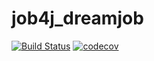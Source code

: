 # job4j_dreamjob
[![Build Status](https://travis-ci.com/AlexanderBanar/job4j_dreamjob.svg?branch=master)](https://travis-ci.com/AlexanderBanar/job4j_dreamjob)
[![codecov](https://codecov.io/gh/AlexanderBanar/job4j_dreamjob/branch/master/graph/badge.svg?token=GE45O296B8)](https://codecov.io/gh/AlexanderBanar/job4j_dreamjob)
